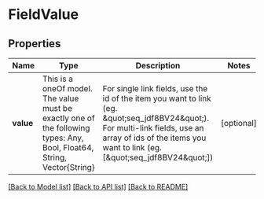# FieldValue



## Properties
Name | Type | Description | Notes
------------ | ------------- | ------------- | -------------
**value** | This is a oneOf model. The value must be exactly one of the following types: Any, Bool, Float64, String, Vector{String} | For single link fields, use the id of the item you want to link (eg. \&quot;seq_jdf8BV24\&quot;). For multi-link fields, use an array of ids of the items you want to link (eg. [\&quot;seq_jdf8BV24\&quot;])  | [optional] 




[[Back to Model list]](../README.md#models) [[Back to API list]](../README.md#api-endpoints) [[Back to README]](../README.md)


